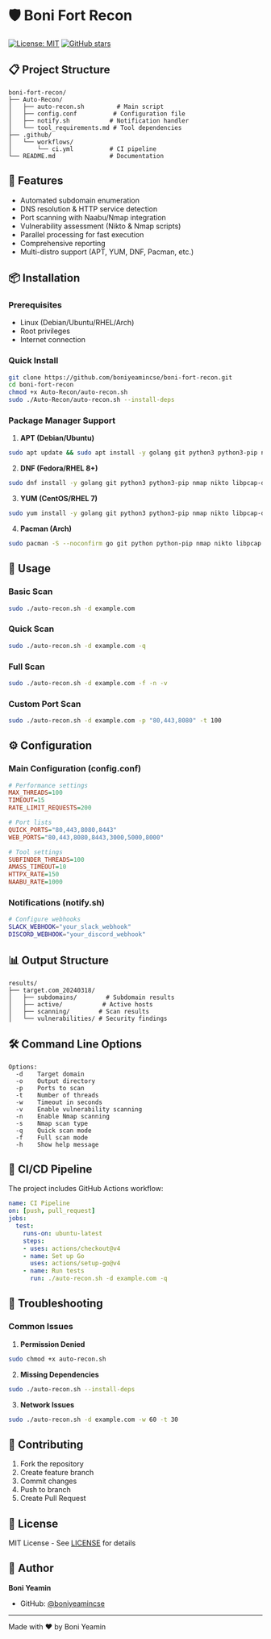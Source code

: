 # 🛡️ Boni Fort Recon

[![License: MIT](https://img.shields.io/badge/License-MIT-yellow.svg)](https://opensource.org/licenses/MIT)
[![GitHub stars](https://img.shields.io/github/stars/boniyeamincse/boni-fort-recon.svg)](https://github.com/boniyeamincse/boni-fort-recon/stargazers)

## 📋 Project Structure
```
boni-fort-recon/
├── Auto-Recon/
│   ├── auto-recon.sh         # Main script
│   ├── config.conf          # Configuration file
│   ├── notify.sh           # Notification handler
│   └── tool_requirements.md # Tool dependencies
├── .github/
│   └── workflows/
│       └── ci.yml          # CI pipeline
└── README.md               # Documentation
```

## 🌟 Features
- Automated subdomain enumeration
- DNS resolution & HTTP service detection
- Port scanning with Naabu/Nmap integration
- Vulnerability assessment (Nikto & Nmap scripts)
- Parallel processing for fast execution
- Comprehensive reporting
- Multi-distro support (APT, YUM, DNF, Pacman, etc.)

## 📦 Installation

### Prerequisites
- Linux (Debian/Ubuntu/RHEL/Arch)
- Root privileges
- Internet connection

### Quick Install
```bash
git clone https://github.com/boniyeamincse/boni-fort-recon.git
cd boni-fort-recon
chmod +x Auto-Recon/auto-recon.sh
sudo ./Auto-Recon/auto-recon.sh --install-deps
```

### Package Manager Support
1. **APT (Debian/Ubuntu)**
```bash
sudo apt update && sudo apt install -y golang git python3 python3-pip nmap nikto libpcap-dev
```

2. **DNF (Fedora/RHEL 8+)**
```bash
sudo dnf install -y golang git python3 python3-pip nmap nikto libpcap-devel
```

3. **YUM (CentOS/RHEL 7)**
```bash
sudo yum install -y golang git python3 python3-pip nmap nikto libpcap-devel
```

4. **Pacman (Arch)**
```bash
sudo pacman -S --noconfirm go git python python-pip nmap nikto libpcap
```

## 🚀 Usage

### Basic Scan
```bash
sudo ./auto-recon.sh -d example.com
```

### Quick Scan
```bash
sudo ./auto-recon.sh -d example.com -q
```

### Full Scan
```bash
sudo ./auto-recon.sh -d example.com -f -n -v
```

### Custom Port Scan
```bash
sudo ./auto-recon.sh -d example.com -p "80,443,8080" -t 100
```

## ⚙️ Configuration

### Main Configuration (config.conf)
```ini
# Performance settings
MAX_THREADS=100
TIMEOUT=15
RATE_LIMIT_REQUESTS=200

# Port lists
QUICK_PORTS="80,443,8080,8443"
WEB_PORTS="80,443,8080,8443,3000,5000,8000"

# Tool settings
SUBFINDER_THREADS=100
AMASS_TIMEOUT=10
HTTPX_RATE=150
NAABU_RATE=1000
```

### Notifications (notify.sh)
```bash
# Configure webhooks
SLACK_WEBHOOK="your_slack_webhook"
DISCORD_WEBHOOK="your_discord_webhook"
```

## 📊 Output Structure
```
results/
├── target.com_20240318/
│   ├── subdomains/        # Subdomain results
│   ├── active/           # Active hosts
│   ├── scanning/        # Scan results
│   └── vulnerabilities/ # Security findings
```

## 🛠️ Command Line Options
```
Options:
  -d    Target domain
  -o    Output directory
  -p    Ports to scan
  -t    Number of threads
  -w    Timeout in seconds
  -v    Enable vulnerability scanning
  -n    Enable Nmap scanning
  -s    Nmap scan type
  -q    Quick scan mode
  -f    Full scan mode
  -h    Show help message
```

## 🔄 CI/CD Pipeline
The project includes GitHub Actions workflow:
```yaml
name: CI Pipeline
on: [push, pull_request]
jobs:
  test:
    runs-on: ubuntu-latest
    steps:
    - uses: actions/checkout@v4
    - name: Set up Go
      uses: actions/setup-go@v4
    - name: Run tests
      run: ./auto-recon.sh -d example.com -q
```

## 🐛 Troubleshooting

### Common Issues
1. **Permission Denied**
```bash
sudo chmod +x auto-recon.sh
```

2. **Missing Dependencies**
```bash
sudo ./auto-recon.sh --install-deps
```

3. **Network Issues**
```bash
sudo ./auto-recon.sh -d example.com -w 60 -t 30
```

## 🤝 Contributing
1. Fork the repository
2. Create feature branch
3. Commit changes
4. Push to branch
5. Create Pull Request

## 📝 License
MIT License - See [LICENSE](LICENSE) for details

## 👤 Author
**Boni Yeamin**
- GitHub: [@boniyeamincse](https://github.com/boniyeamincse)

---
Made with ❤️ by Boni Yeamin
